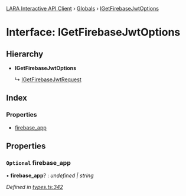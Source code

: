[LARA Interactive API Client](../README.md) › [Globals](../globals.md) › [IGetFirebaseJwtOptions](igetfirebasejwtoptions.md)

# Interface: IGetFirebaseJwtOptions

## Hierarchy

* **IGetFirebaseJwtOptions**

  ↳ [IGetFirebaseJwtRequest](igetfirebasejwtrequest.md)

## Index

### Properties

* [firebase_app](igetfirebasejwtoptions.md#optional-firebase_app)

## Properties

### `Optional` firebase_app

• **firebase_app**? : *undefined | string*

*Defined in [types.ts:342](../../../lara-typescript/src/interactive-api-client/types.ts#L342)*
